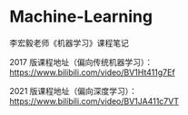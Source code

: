 # Machine-Learning
李宏毅老师《机器学习》课程笔记

2017 版课程地址（偏向传统机器学习）：https://www.bilibili.com/video/BV1Ht411g7Ef

2021 版课程地址（偏向深度学习）：https://www.bilibili.com/video/BV1JA411c7VT
